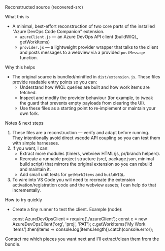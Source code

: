 Reconstructed source (recovered-src)

What this is

- A minimal, best-effort reconstruction of two core parts of the installed "Azure DevOps Code Companion" extension.
  - `azureClient.js` — an Azure DevOps API client (buildWIQL, getWorkItems)
  - `provider.js` — a lightweight provider wrapper that talks to the client and posts messages to a webview via a provided `postMessage` function.

Why this helps

- The original source is bundled/minified in `dist/extension.js`. These files provide readable entry points so you can:
  - Understand how WIQL queries are built and how work items are fetched.
  - Inspect and modify the provider behaviour (for example, to tweak the guard that prevents empty payloads from clearing the UI).
  - Use these files as a starting point to re-implement or maintain your own fork.

Notes & next steps

1. These files are a reconstruction — verify and adapt before running. They intentionally avoid direct vscode API coupling so you can test them with simple harnesses.
2. If you want, I can:
   - Extract more modules (timers, webview HTML/js, pr/branch helpers).
   - Recreate a runnable project structure (src/, package.json, minimal build script) that mirrors the original extension so you can rebuild and maintain it.
   - Add small unit tests for `getWorkItems` and `buildWIQL`.
3. To wire into VS Code you will need to recreate the extension activation/registration code and the webview assets; I can help do that incrementally.

How to try quickly

- Create a tiny runner to test the client. Example (node):

  const AzureDevOpsClient = require('./azureClient');
  const c = new AzureDevOpsClient('org', 'proj', 'PAT');
  c.getWorkItems('My Work Items').then(items => console.log(items.length)).catch(console.error);

Contact me which pieces you want next and I'll extract/clean them from the bundle.
